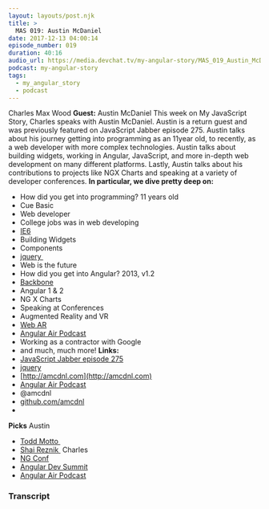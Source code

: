 ```yaml
---
layout: layouts/post.njk
title: >
  MAS 019: Austin McDaniel
date: 2017-12-13 04:00:14
episode_number: 019
duration: 40:16
audio_url: https://media.devchat.tv/my-angular-story/MAS_019_Austin_McDaniel.mp3
podcast: my-angular-story
tags:
  - my_angular_story
  - podcast
---
```


Charles Max Wood **Guest:** Austin McDaniel This week on My JavaScript Story, Charles speaks with Austin McDaniel. Austin is a return guest and was previously featured on JavaScript Jabber episode 275. Austin talks about his journey getting into programming as an 11year old, to recently, as a web developer with more complex technologies. Austin talks about building widgets, working in Angular, JavaScript, and more in-depth web development on many different platforms. Lastly, Austin talks about his contributions to&nbsp;projects like NGX Charts&nbsp;and speaking at a variety of developer conferences. **In particular, we dive pretty deep on:&nbsp;**

- How did you get into programming? 11 years old
- Cue Basic
- Web developer
- College jobs was in web developing
- [IE6](https://en.wikipedia.org/wiki/Internet_Explorer_6)
- Building Widgets
- Components
- [jquery&nbsp;](https://jquery.com)
- Web is the future
- How did you get into Angular? 2013, v1.2
- [Backbone](http://backbonejs.org)
- Angular 1 & 2
- NG X Charts
- Speaking at Conferences
- Augmented Reality and VR
- [Web AR](https://developers.google.com/ar/develop/web/getting-started)
- [Angular Air Podcast](https://angularair.com)
- Working as a contractor with Google
- and much, much more!
  **Links:&nbsp;**
- [JavaScript Jabber episode 275](https://devchat.tv/js-jabber/jsj-275-zones-node-austin-mcdaniel)
- [jquery](https://jquery.com)
- [http://amcdnl.com](http://amcdnl.com)
- [Angular Air Podcast](https://angularair.com)
- @amcdnl
- [github.com/amcdnl](http://github.com/amcdnl)
-

**Picks** Austin

- [Todd Motto&nbsp;](https://toddmotto.com)
- [Shai Reznik&nbsp;](https://www.hirez.io)
  Charles
- [NG Conf](https://www.google.com/url?sa=t&rct=j&q=&esrc=s&source=web&cd=1&cad=rja&uact=8&ved=0ahUKEwj9_6v8h4bYAhUJeSYKHcB5Bs4QFggpMAA&url=https://www.ng-conf.org/&usg=AOvVaw34RuE1IpFFY2kHSIIX8lhS)
- [Angular Dev Summit](https://angulardevsummit.com)
- [Angular Air Podcast](https://angularair.com)

### Transcript

&nbsp;
